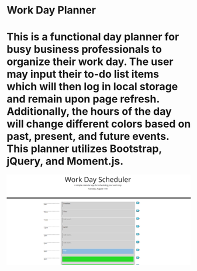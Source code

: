 # Work Day Planner
# This is a functional day planner for busy business professionals to organize their work day. The user may input their to-do list items which will then log in local storage and remain upon page refresh. Additionally, the hours of the day will change different colors based on past, present, and future events. This planner utilizes Bootstrap, jQuery, and Moment.js.


![Alt text](assets/workdayplanner.png?raw=true "WorkDay Planner")